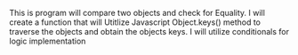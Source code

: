 This is program will compare two objects and check for Equality.
I will create a function that will Utitlize Javascript Object.keys() method
to traverse the objects and obtain the objects keys.
I will utilize conditionals for logic implementation